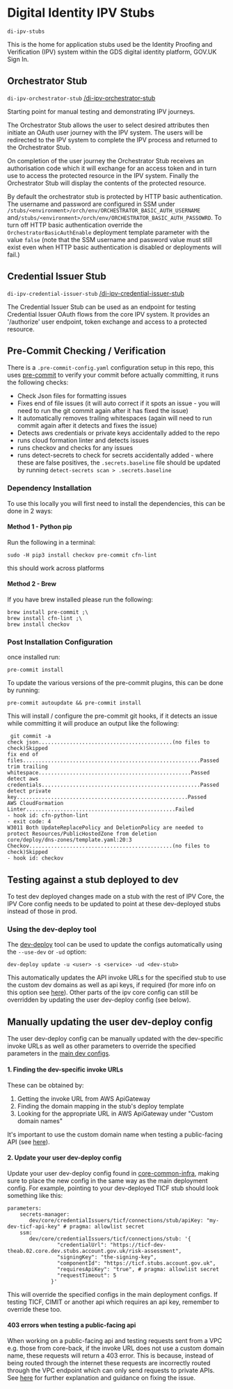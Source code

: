 # Digital Identity IPV Stubs
`di-ipv-stubs`

This is the home for application stubs used be the Identity Proofing and Verification (IPV) system within the GDS digital identity platform, GOV.UK Sign In.

## Orchestrator Stub
`di-ipv-orchestrator-stub` [/di-ipv-orchestrator-stub](/di-ipv-orchestrator-stub)

Starting point for manual testing and demonstrating IPV journeys.

The Orchestrator Stub allows the user to select desired attributes then initiate an OAuth user journey with the IPV system. The users will be redirected to the IPV system to complete the IPV process and returned to the Orchestrator Stub.

On completion of the user journey the Orchestrator Stub receives an authorisation code which it will exchange for an access token and in turn use to access the protected resource in the IPV system. Finally the Orchestrator Stub will display the contents of the protected resource.

By default the orchestrator stub is protected by HTTP basic authentication. The username and password are configured in SSM under `/stubs/<environment>/orch/env/ORCHESTRATOR_BASIC_AUTH_USERNAME` and`/stubs/<environment>/orch/env/ORCHESTRATOR_BASIC_AUTH_PASSOWRD`.
To turn off HTTP basic authentication override the `OrchestratorBasicAuthEnable` deployment template parameter with the value `false` (note that the SSM username and password value must still exist even when HTTP basic authentication is disabled or deployments will fail.)

## Credential Issuer Stub
`di-ipv-credential-issuer-stub` [/di-ipv-credential-issuer-stub](/di-ipv-credential-issuer-stub)

The Credential Issuer Stub can be used as an endpoint for testing Credential Issuer OAuth flows from the core IPV system. It provides an '/authorize' user endpoint, token exchange and access to a protected resource.

## Pre-Commit Checking / Verification

There is a `.pre-commit-config.yaml` configuration setup in this repo, this uses [pre-commit](https://pre-commit.com/) to verify your commit before actually committing, it runs the following checks:

- Check Json files for formatting issues
- Fixes end of file issues (it will auto correct if it spots an issue - you will need to run the git commit again after it has fixed the issue)
- It automatically removes trailing whitespaces (again will need to run commit again after it detects and fixes the issue)
- Detects aws credentials or private keys accidentally added to the repo
- runs cloud formation linter and detects issues
- runs checkov and checks for any issues
- runs detect-secrets to check for secrets accidentally added - where these are false positives, the `.secrets.baseline` file should be updated by running `detect-secrets scan > .secrets.baseline`

### Dependency Installation

To use this locally you will first need to install the dependencies, this can be done in 2 ways:

#### Method 1 - Python pip

Run the following in a terminal:

```
sudo -H pip3 install checkov pre-commit cfn-lint
```

this should work across platforms

#### Method 2 - Brew

If you have brew installed please run the following:

```
brew install pre-commit ;\
brew install cfn-lint ;\
brew install checkov
```

### Post Installation Configuration

once installed run:

```
pre-commit install
```

To update the various versions of the pre-commit plugins, this can be done by running:

```
pre-commit autoupdate && pre-commit install
```

This will install / configure the pre-commit git hooks, if it detects an issue while committing it will produce an output like the following:

```
 git commit -a
check json...........................................(no files to check)Skipped
fix end of files.........................................................Passed
trim trailing whitespace.................................................Passed
detect aws credentials...................................................Passed
detect private key.......................................................Passed
AWS CloudFormation Linter................................................Failed
- hook id: cfn-python-lint
- exit code: 4
W3011 Both UpdateReplacePolicy and DeletionPolicy are needed to protect Resources/PublicHostedZone from deletion
core/deploy/dns-zones/template.yaml:20:3
Checkov..............................................(no files to check)Skipped
- hook id: checkov
```

## Testing against a stub deployed to dev
To test dev deployed changes made on a stub with the rest of IPV Core, the IPV Core config
needs to be updated to point at these dev-deployed stubs instead of those in prod.

### Using the dev-deploy tool
The [dev-deploy](https://github.com/govuk-one-login/ipv-core-common-infra/tree/main/utils/dev-deploy) tool can be used to
update the configs automatically using the `--use-dev` or `-ud` option:
```
dev-deploy update -u <user> -s <service> -ud <dev-stub>
```
This automatically updates the API invoke URLs for the specified stub to use the custom dev domains as well as
api keys, if required (for more info on this option see [here](https://github.com/govuk-one-login/ipv-core-common-infra/blob/main/utils/dev-deploy/docs/cli-userguide.md#update)).
Other parts of the ipv core config can still be overridden by updating the user dev-deploy config (see below).

## Manually updating the user dev-deploy config
The user dev-deploy config can be manually updated with the dev-specific invoke URLs as well as other parameters
to override the specified parameters in the [main dev configs](https://github.com/govuk-one-login/ipv-core-common-infra/tree/main/utils/config-mgmt/app/configs).

#### 1. Finding the dev-specific invoke URLs
These can be obtained by:
1. Getting the invoke URL from AWS ApiGateway
2. Finding the domain mapping in the stub's deploy template
3. Looking for the appropriate URL in AWS ApiGateway under "Custom domain names"

It's important to use the custom domain name when testing a public-facing API (see [here](#403-errors-when-testing-a-public-facing-api)).

#### 2. Update your user dev-deploy config
Update your user dev-deploy config found in [core-common-infra](https://github.com/govuk-one-login/ipv-core-common-infra/tree/main/utils/dev-deploy/configs/user-deployments),
making sure to place the new config in the same way as the main deployment config. For example, pointing to your
dev-deployed TICF stub should look something like this:
```
parameters:
    secrets-manager:
       dev/core/credentialIssuers/ticf/connections/stub/apiKey: "my-dev-ticf-api-key" # pragma: allowlist secret
    ssm:
       dev/core/credentialIssuers/ticf/connections/stub: '{
                "credentialUrl": "https://ticf-dev-theab.02.core.dev.stubs.account.gov.uk/risk-assessment",
                "signingKey": "the-signing-key",
                "componentId": "https://ticf.stubs.account.gov.uk",
                "requiresApiKey": "true", # pragma: allowlist secret
                "requestTimeout": 5
              }'
```
This will override the specified configs in the main deployment configs.
If testing TICF, CIMIT or another api which requires an api key, remember to override these too.

#### 403 errors when testing a public-facing api
When working on a public-facing api and testing requests sent from a VPC e.g. those from core-back, if the invoke URL
does not use a custom domain name, these requests will return a 403 error. This is because, instead of being routed through the internet
these requests are incorrectly routed through the VPC endpoint which can only send requests to private APIs. See [here](https://repost.aws/knowledge-center/api-gateway-vpc-connections)
for further explanation and guidance on fixing the issue.